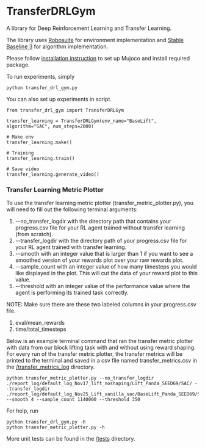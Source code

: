 # TransferDRLGym

A library for Deep Reinforcement Learning and Transfer Learning.

The library uses [Robosuite](https://robosuite.ai/) for environment implementation and [Stable Baseline 3](https://stable-baselines3.readthedocs.io/en/master/) for algorithm implementation.

Please follow [installation instruction](install_instruction/) to set up Mujoco and install required package.

To run experiments, simply
 
```
python transfer_drl_gym.py
```

You can also set up experiments in script.

```
from transfer_drl_gym import TransferDRLGym

transfer_learning = TransferDRLGym(env_name="BaseLift", algorithm="SAC", num_steps=2000)

# Make env
transfer_learning.make()

# Training
transfer_learning.train()

# Save video
transfer_learning.generate_video()
```

### Transfer Learning Metric Plotter

To use the transfer learning metric plotter (transfer_metric_plotter.py), you will need to fill out the following terminal
arguments:
1. --no_transfer_logdir with the directory path that contains your progress.csv file 
for your RL agent trained without transfer learning (from scratch). 
2. --transfer_logdir with the directory path of your progress.csv file for your RL agent 
trained with transfer learning.
3. --smooth with an integer value that is larger than 1 if you want to see a smoothed version of your rewards plot over your raw 
rewards plot.
4. --sample_count with an integer value of how many timesteps you would like displayed in the plot. This will cut the data of
your reward plot to this value.
5. --threshold with an integer value of the performance value where the agent is performing its trained task correctly.

NOTE: Make sure there are these two labeled columns in your progress.csv file. 
1. eval/mean_rewards
2. time/total_timesteps

Below is an example terminal command that ran the transfer metric plotter with data from our block lifting task with 
and without using reward shaping. For every run of the transfer metric plotter, the transfer metrics will be printed to 
the terminal and saved in a csv file named transfer_metrics.csv in the [/transfer_metrics_log](transfer_metrics_log) 
directory.

```
python transfer_metric_plotter.py --no_transfer_logdir ./report_log/default_log_Nov17_lift_noshaping/Lift_Panda_SEED69/SAC/ --transfer_logdir ./report_log/default_log_Nov25_Lift_vanilla_sac/BaseLift_Panda_SEED69/SAC/ --smooth 4 --sample_count 1140000 --threshold 350
```

For help, run
```
python transfer_drl_gym.py -h
python transfer_metric_plotter.py -h
```

More unit tests can be found in the [/tests](tests) directory.
